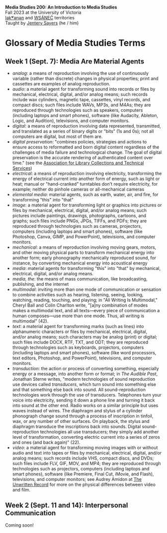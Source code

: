 **Media Studies 200: An Introduction to Media Studies**        
Fall 2023 at the University of Victoria  
[lək̓ʷəŋən](https://www.songheesnation.ca/community/l-k-ng-n-traditional-territory) and [<u>W</u>SÁNEĆ](https://wsanec.com/) territories      
Taught by [Jentery Sayers](https://jntry.work/) (he / him) 

# Glossary of Media Studies Terms

## Week 1 (Sept. 7): Media Are Material Agents

* *analog*: a means of reproduction involving the use of continuously variable (rather than discrete) changes in physical properties; print and cassettes are examples of analog reproduction.  
* *audio*: a material agent for transforming sound into records or files by mechanical, electrical, digital, and/or analog means; such records include wax cylinders, magnetic tape, cassettes, vinyl records, and compact discs; such files include WAVs, MP3s, and M4As; they are reproduced through technologies such as speakers, computers (including laptops and smart phones), software (like Audacity, Ableton, Logic, and Audition), televisions, and computer monitors. 
* *digital*: a means of reproduction involving data represented, transmitted, and translated as a series of binary digits or "bits" (1s and 0s); not all computers are digital, but most of them are. 
* *digital preservation*: "combines policies, strategies and actions to ensure access to reformatted and born digital content regardless of the challenges of media failure and technological change. The goal of digital preservation is the accurate rendering of authenticated content over time." (see the [Association for Library Collections and Technical Services](https://www.ala.org/alcts/resources/preserv/defdigpres0408#:~:text=Digital%20preservation%20combines%20policies%2C%20strategies%20and%20actions%20to%20ensure%20access,of%20authenticated%20content%20over%20time.))
* *electrical*: a means of reproduction involving electricity, transforming the energy of electrical current into another form of energy, such as light or heat; manual or "hand-cranked" turntables don't require electricity, for example; neither do pinhole cameras or  all-mechanical cameras
* *elemental media*: material agents, such as earth, water, air, and fire, for transforming "this" into "that" 
* *image*: a material agent for transforming light or graphics into pictures or files by mechanical, electrical, digital, and/or analog means; such pictures include paintings, drawings, photographs, cartoons, and graphs; such files include PNGs, JPGs, TIFFs, and PDFs; they are reproduced through technologies such as cameras, projectors, computers (including laptops and smart phones), software (like Photoshop, Canva, GIMP, and PowerPoint), televisions, and computer monitors. 
* *mechanical*: a means of reproduction involving moving gears, motors, and other moving physical parts to transform mechanical energy into another form; early phonography mechanically reproduced sound, for instance, by converting mechanical energy into acoustical energy 
* *media*: material agents for transforming "this" into "that" by mechanical, electrical, digital, and/or analog means.  
* *media, the*: the means of mass communication, like broadcasting, publishing, and the internet
* *multimodal*: inviting more than one mode of communication or sensation to combine activities such as hearing, listening, seeing, looking, watching, reading, touching, and playing; in "All Writing Is Multimodal," Cheryl Ball and Colin Charlton write, "[a]ny combination of modes makes a multimodal text, and all texts&#8212;every piece of communication a human composes&#8212;use more than one mode. Thus, all writing is multimodal" (42). 
* *text*: a material agent for transforming marks (such as lines) into alphanumeric characters or files by mechanical, electrical, digital, and/or analog means; such characters may be analog (print) or digital; such files include DOCX, RTF, TXT, and ODT; they are reproduced through technologies such as keyboards, projectors, computers (including laptops and smart phones), software (like word processors, text editors, Photoshop, and PowerPoint), televisions, and computer monitors. 
* *transduction*: the action or process of converting something, especially energy or a message, into another form or format; in *The Audible Past*, Jonathan Sterne writes, "modern technologies of sound reproduction use devices called *transducers*, which turn sound into something else and that something else back into sound. All sound-reproduction technologies work through the use of transducers. Telephones turn your voice into electricity, sending it down a phone line and turning it back into sound at the other end. Radio works on a similar principle but uses waves instead of wires. The diaphragm and stylus of a cylinder phonograph change sound through a process of inscription in tinfoil, wax, or any number of other surfaces. On playback, the stylus and diaphragm transduce the inscriptions back into sounds. Digital sound-reproduction technologies all use transducers; they simply add another level of transformation, converting electric current into a series of zeros and ones (and back again)" (22).
* *video*: a material agent for transforming moving images with or without audio and text into tapes or files by mechanical, electrical, digital, and/or analog means; such records include VHS, compact discs, and DVDs; such files include FLV, GIF, MOV, and MP4; they are reproduced through technologies such as projectors, computers (including laptops and smart phones), software (like Premiere, Final Cut, iMovie, and Flash), televisions, and computer monitors; see Audrey Amidon at [The Unwritten Record](https://unwritten-record.blogs.archives.gov/2013/06/25/film-preservation-101-whats-the-difference-between-a-film-and-a-video/) for more on the physical differences between video and film. 

## Week 2 (Sept. 11 and 14): Interpersonal Communication

Coming soon!
